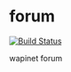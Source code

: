 # forum

[![Build Status](https://secure.travis-ci.org/Gemorroj/forum.png?branch=master)](https://travis-ci.org/Gemorroj/forum)

wapinet forum
